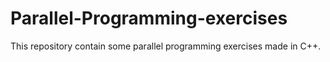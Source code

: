 # Parallel-Programming-exercises
This repository contain some parallel programming exercises made in C++.
